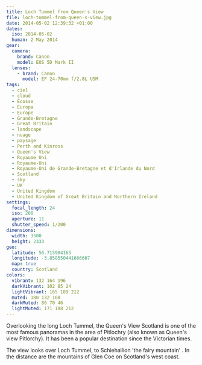 ```yaml
---
title: Loch Tummel from Queen's View
file: loch-tummel-from-queen-s-view.jpg
date: 2014-05-02 12:39:32 +01:00
dates:
  iso: 2014-05-02
  human: 2 May 2014
gear:
  camera:
    brand: Canon
    model: EOS 5D Mark II
  lenses:
    - brand: Canon
      model: EF 24-70mm f/2.8L USM
tags:
  - ciel
  - cloud
  - Écosse
  - Europa
  - Europe
  - Grande-Bretagne
  - Great Britain
  - landscape
  - nuage
  - paysage
  - Perth and Kinross
  - Queen's View
  - Royaume Uni
  - Royaume-Uni
  - Royaume-Uni de Grande-Bretagne et d'Irlande du Nord
  - Scotland
  - sky
  - UK
  - United Kingdom
  - United Kingdom of Great Britain and Northern Ireland
settings:
  focal_length: 24
  iso: 200
  aperture: 11
  shutter_speed: 1/200
dimensions:
  width: 3500
  height: 2333
geo:
  latitude: 56.715904165
  longitude: -3.858550441666667
  map: true
  country: Scotland
colors:
  vibrant: 132 164 196
  darkVibrant: 102 85 24
  lightVibrant: 165 189 212
  muted: 180 132 108
  darkMuted: 86 70 46
  lightMuted: 171 188 212
---
```


Overlooking the long Loch Tummel, the Queen's View Scotland is one of the most famous panoramas in the area of Pitlochry (also known as Queen's view Pitlorchy). 
It has been a popular destination since the Victorian times.

The view looks over Loch Tummel, to Schiehallion 'the fairy mountain' . In the distance are the mountains of Glen Coe on Scotland's west coast.
